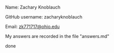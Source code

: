 Name: Zachary Knoblauch

GitHub username: zacharyknoblauch

Email: zk771717@ohio.edu

My answers are recorded in the file "answers.md"

done
